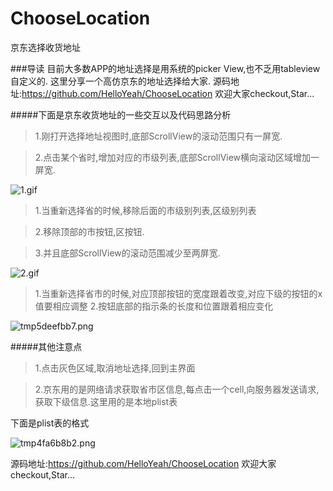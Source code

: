 # ChooseLocation
京东选择收货地址


###导读
目前大多数APP的地址选择是用系统的picker View,也不乏用tableview自定义的.
这里分享一个高仿京东的地址选择给大家.
源码地址:https://github.com/HelloYeah/ChooseLocation
欢迎大家checkout,Star...

#####下面是京东收货地址的一些交互以及代码思路分析

>1.刚打开选择地址视图时,底部ScrollView的滚动范围只有一屏宽.

>2.点击某个省时,增加对应的市级列表,底部ScrollView横向滚动区域增加一屏宽.

![1.gif](http://upload-images.jianshu.io/upload_images/1338042-16ffa01913c5ccf6.gif?imageMogr2/auto-orient/strip)

>1.当重新选择省的时候,移除后面的市级别列表,区级别列表

>2.移除顶部的市按钮,区按钮.

>3.并且底部ScrollView的滚动范围减少至两屏宽.

![2.gif](http://upload-images.jianshu.io/upload_images/1338042-7bc0307bf43ebf45.gif?imageMogr2/auto-orient/strip)



>1.当重新选择省市的时候,对应顶部按钮的宽度跟着改变,对应下级的按钮的x值要相应调整
>2.按钮底部的指示条的长度和位置跟着相应变化

![tmp5deefbb7.png](http://upload-images.jianshu.io/upload_images/1338042-78137181ccaaad4e.png?imageMogr2/auto-orient/strip%7CimageView2/2/w/1240)


#####其他注意点
>1.点击灰色区域,取消地址选择,回到主界面

>2.京东用的是网络请求获取省市区信息,每点击一个cell,向服务器发送请求,获取下级信息.这里用的是本地plist表

下面是plist表的格式


![tmp4fa6b8b2.png](http://upload-images.jianshu.io/upload_images/1338042-0634bafac585c0db.png?imageMogr2/auto-orient/strip%7CimageView2/2/w/1240)




源码地址:https://github.com/HelloYeah/ChooseLocation
欢迎大家checkout,Star...
